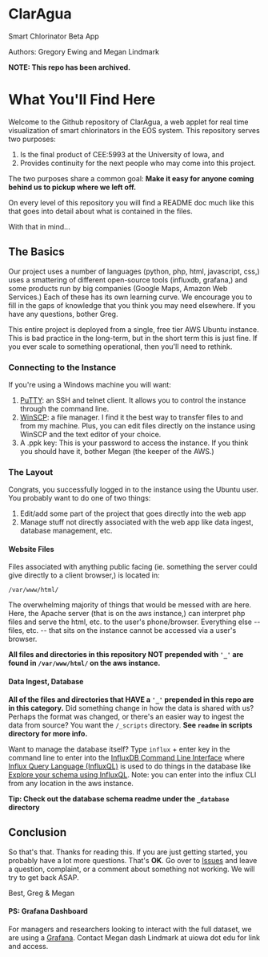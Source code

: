 # ClarAgua
Smart Chlorinator Beta App

Authors: Gregory Ewing and Megan Lindmark

**NOTE: This repo has been archived.**


# What You'll Find Here
Welcome to the Github repository of  ClarAgua, a web applet for real time visualization of smart chlorinators in the EOS system. 
This repository serves two purposes:
1. Is the final product of CEE:5993 at the University of Iowa, and
2. Provides continuity for the next people who may come into this project.

The two purposes share a common goal:
**Make it easy for anyone coming behind us to pickup where we left off.**

On every level of this repository you will find a README doc much like this that goes into detail about what is contained in the files. 

With that in mind...

## The Basics
Our project uses a number of languages (python, php, html, javascript, css,) 
uses a smattering of different open-source tools (influxdb, grafana,) and
some products run by big companies (Google Maps, Amazon Web Services.)
Each of these has its own learning curve.
We encourage you to fill in the gaps of knowledge that you think you may need elsewhere.
If you have any questions, bother Greg.

This entire project is deployed from a single, free tier AWS Ubuntu instance.
This is bad practice in the long-term, but in the short term this is just fine.
If you ever scale to something operational, then you'll need to rethink.

### Connecting to the Instance
If you're using a Windows machine you will want:
1. [PuTTY](https://www.putty.org/): an SSH and telnet client. It allows you to control the instance through the command line.
2. [WinSCP](https://winscp.net/eng/index.php): a file manager. I find it the best way to transfer files to and from my machine. Plus, you can edit files directly on the instance using WinSCP and the text editor of your choice.
3. A .ppk key: This is your password to access the instance. If you think you should have it, bother Megan (the keeper of the AWS.)

### The Layout
Congrats, you successfully logged in to the instance using the Ubuntu user.
You probably want to do one of two things:
1. Edit/add some part of the project that goes directly into the web app
2. Manage stuff not directly associated with the web app like data ingest, database management, etc.

#### Website Files
Files associated with anything public facing (ie. something the server could give directly to a client browser,) is located in:

``/var/www/html/``

The overwhelming majority of things that would be messed with are here.
Here, the Apache server (that is on the aws instance,) can interpret php files and serve the html, etc. to the user's phone/browser.
Everything else -- files, etc. -- that sits on the instance cannot be accessed via a user's browser.

**All files and directories in this repository NOT prepended with ``'_'`` are found in ``/var/www/html/`` on the aws instance.**

#### Data Ingest, Database
**All of the files and directories that HAVE a ``'_'`` prepended in this repo are in this category.**
Did something change in how the data is shared with us?
Perhaps the format was changed, or there's an easier way to ingest the data from source?
You want the ``/_scripts`` directory.
**See ``readme`` in scripts directory for more info.**

Want to manage the database itself? Type ``influx`` + enter key in the command line to enter into the 
[InfluxDB Command Line Interface](https://v2.docs.influxdata.com/v2.0/reference/cli/influx/) where 
[Influx Query Language (InfluxQL)](https://docs.influxdata.com/influxdb/v1.8/query_language/) is used to do things in the database like 
[Explore your schema using InfluxQL](https://docs.influxdata.com/influxdb/v1.8/query_language/explore-schema/).
Note: you can enter into the influx CLI from any location in the aws instance.

**Tip: Check out the database schema readme under the ``_database`` directory**

## Conclusion
So that's that.
Thanks for reading this.
If you are just getting started, you probably have a lot more questions.
That's **OK**.
Go over to [Issues](https://github.com/gregjewi/ClarAgua-Applet/issues) and leave a question, complaint, or a comment about something not working.
We will try to get back ASAP.

Best,
Greg & Megan
#### PS: Grafana Dashboard
For managers and researchers looking to interact with the full dataset, we are using a [Grafana](https://grafana.com/). Contact Megan dash Lindmark at uiowa dot edu for link and access. 
